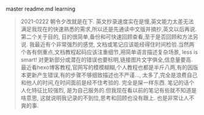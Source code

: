 master readme.md learning

> 2021-0222  朝令夕改就是在下. 英文抄录速度实在是慢,英文能力太差无法满足我现在的快速熟悉的需求,所以还是先通读中文版并摘抄,英文以后再说.  第二个关于目的, 目的很简单,备份和可快速回顾查看,至于是否回顾和方法另说. 
> 我最近有个非常强烈的感觉, 文档或笔记应该能经得住时间检验.当然两个各有侧重点,文档教程起码应该注重细节,用简单语言描述复杂场景, less is smart! 对更新部分或潜在的错误也要标明,链接图片文字俱全,信息量要高. 最近看hexo博客教程,官网写的模模糊糊,个人教程也都是半斤八两,有的因版本更新产生错误,有的步骤不够细致描述也不严谨..., 太多了,完全是浪费自己和他人的时间,在时间面前是经不住考验的. 完全是屎一样东西.
> 笔记的话个人化特征比较强烈, 是为自己服务的.但我现在看以前的笔记有些就不知道是啥意思, 这就说明我记录的不到位,思考和回顾也没有跟上. 也是非常让人不爽的事.